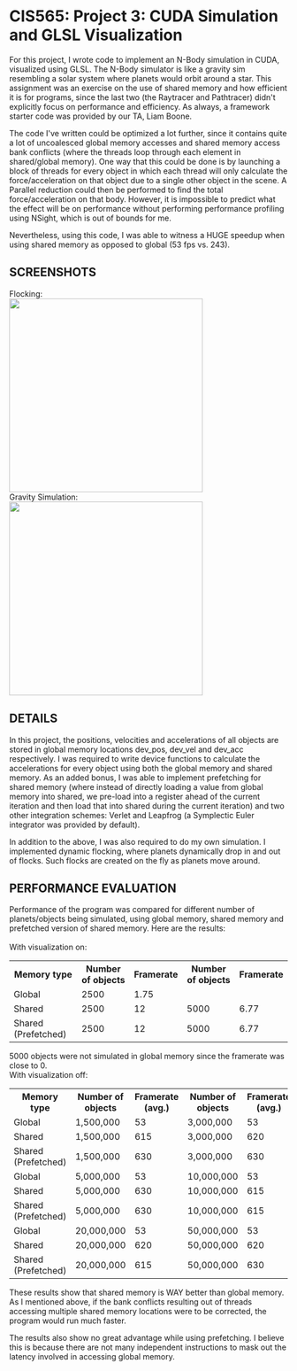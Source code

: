 CIS565: Project 3: CUDA Simulation and GLSL Visualization
===

For this project, I wrote code to implement an N-Body simulation in CUDA, visualized using GLSL. The N-Body simulator 
is like a gravity sim resembling a solar system where planets would orbit around a star. This assignment was an exercise 
on the use of shared memory and how efficient it is for programs, since the last two (the Raytracer and Pathtracer) 
didn't explicitly focus on performance and efficiency. As always, a framework starter code was provided by our TA, 
Liam Boone.

The code I've written could be optimized a lot further, since it contains quite a lot of uncoalesced global memory 
accesses and shared memory access bank conflicts (where the threads loop through each element in shared/global memory). 
One way that this could be done is by launching a block of threads for every object in which each thread will only calculate 
the force/acceleration on that object due to a single other object in the scene. A Parallel reduction could then be 
performed to find the total force/acceleration on that body. However, it is impossible to predict what the effect will be 
on performance without performing performance profiling using NSight, which is out of bounds for me.

Nevertheless, using this code, I was able to witness a HUGE speedup when using shared memory as opposed to global (53 fps vs. 243).

SCREENSHOTS
-----------
Flocking:<br />
<img src="https://raw.github.com/rohith10/Project3-Simulation/master/screenshots/flock.png" height="350" width="350"/><br />
Gravity Simulation:<br />
<img src="https://raw.github.com/rohith10/Project3-Simulation/master/screenshots/gravsim.png" height="350" width="350"/><br />

DETAILS
-------
In this project, the positions, velocities and accelerations of all objects are stored in global memory locations 
dev_pos, 
dev_vel 
and dev_acc respectively. I was required to write device functions to calculate the accelerations for every object using 
both the global memory and shared memory. As an added bonus, I was able to implement prefetching for shared memory (where 
instead of directly loading a value from global memory into shared, we pre-load into a register ahead of the current 
iteration and then load that into shared during the current iteration) and two other integration schemes: Verlet and 
Leapfrog (a Symplectic Euler integrator was provided by default). 

In addition to the above, I was also required to do my own simulation. I implemented dynamic flocking, where planets 
dynamically drop in and out of flocks. Such flocks are created on the fly as planets move around. 


PERFORMANCE EVALUATION
----------------------
Performance of the program was compared for different number of planets/objects being simulated, using global memory, shared 
memory and prefetched version of shared memory. Here are the results:<br />
<br />
With visualization on:

<table>
<tr>
  <th>Memory type</th>
  <th>Number of objects</th>       
  <th>Framerate</th>
  <th>Number of objects</th>       
  <th>Framerate</th>
</tr>
<tr>
  <td>Global</td>              
  <td>2500</td>
  <td>1.75</td>
  <td></td>
  <td></td>
</tr>
<tr>
  <td>Shared</td>              
  <td>2500 </td>                   
  <td>12</td>
  <td>5000</td>
  <td>6.77 </td>
</tr>
<tr>
  <td>Shared (Prefetched)</td> 
  <td>2500</td>                    
  <td>12</td>
  <td>5000</td>
  <td>6.77</td>
</tr>
</table>

5000 objects were not simulated in global memory since the framerate was close to 0.
<br />
With visualization off:

<table>
<tr>
  <th>Memory type</th>
  <th>Number of objects</th>       
  <th>Framerate (avg.)</th>
  <th>Number of objects</th>       
  <th>Framerate (avg.)</th>  
</tr>
<tr>
  <td>Global</td>
  <td>1,500,000</td>
  <td>53</td>
  <td>3,000,000</td>
  <td>53</td>
</tr>
<tr>
  <td>Shared</td>
  <td>1,500,000</td>
  <td>615</td>
  <td>3,000,000</td>
  <td>620</td>
</tr>
<tr>
  <td>Shared (Prefetched)</td>
  <td>1,500,000</td>
  <td>630</td>
  <td>3,000,000</td>
  <td>630</td>
</tr>
<tr>
  <td>Global</td>
  <td>5,000,000</td>
  <td>53</td>
  <td>10,000,000</td>
  <td>53</td>
</tr>
<tr>
  <td>Shared</td>
  <td>5,000,000</td>
  <td>630</td>
  <td>10,000,000</td>
  <td>615</td>
</tr>
<tr>
  <td>Shared (Prefetched)</td>
  <td>5,000,000</td>
  <td>630</td>
  <td>10,000,000</td>
  <td>615</td>
</tr>
<tr>
  <td>Global</td>
  <td>20,000,000</td>
  <td>53</td>
  <td>50,000,000</td>
  <td>53</td>
</tr>
<tr>
  <td>Shared</td>
  <td>20,000,000</td>
  <td>620</td>
  <td>50,000,000</td>
  <td>620</td>
</tr>
<tr>
  <td>Shared (Prefetched)</td>
  <td>20,000,000</td>
  <td>615</td>
  <td>50,000,000</td>
  <td>630</td>
</tr>
</table>

These results show that shared memory is WAY better than global memory. As I mentioned above, if the bank conflicts 
resulting out of threads accessing multiple shared memory locations were to be corrected, the program would run much faster.

The results also show no great advantage while using prefetching. I believe this is because there are not many independent 
instructions to mask out the latency involved in accessing global memory. 
